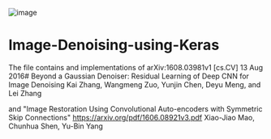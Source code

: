 ![image](https://github.com/Freya-Ebba-Christ/Image-Denoising-using-Keras/assets/57752514/748c93c1-e21b-4e8a-ac55-b25f0d28fdce)
<br>

# Image-Denoising-using-Keras

The file contains and implementations of
arXiv:1608.03981v1 [cs.CV] 13 Aug 2016#
Beyond a Gaussian Denoiser: Residual Learning of
Deep CNN for Image Denoising
Kai Zhang, Wangmeng Zuo, Yunjin Chen, Deyu Meng, and Lei Zhang

and
"Image Restoration Using Convolutional Auto-encoders with Symmetric Skip Connections"
https://arxiv.org/pdf/1606.08921v3.pdf
Xiao-Jiao Mao, Chunhua Shen, Yu-Bin Yang
